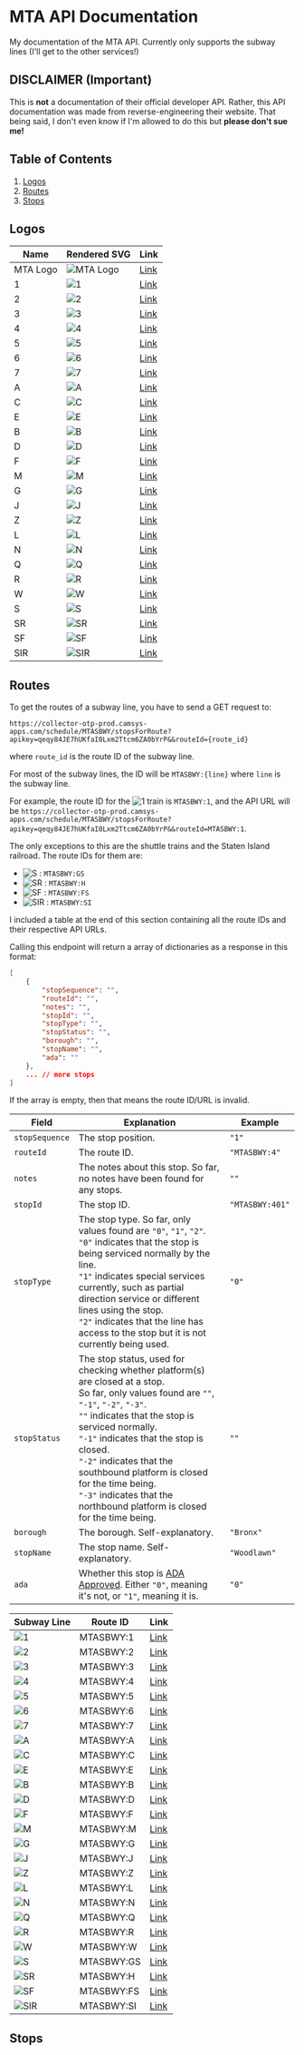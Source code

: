 # MTA API Documentation
My documentation of the MTA API. Currently only supports the subway lines (I'll get to the other services!)

## DISCLAIMER (Important)
This is **not** a documentation of their official developer API. Rather, this API documentation was made from reverse-engineering their website. That being said, I don't even know if I'm allowed to do this but **please don't sue me!**

## Table of Contents
1. [Logos](#logos)
2. [Routes](#routes)
3. [Stops](#stops)

## Logos
| Name     | Rendered SVG                                                                                       | Link                                                                                                         |
|----------|-----------------------------------------------------------------------------------------------------|--------------------------------------------------------------------------------------------------------------|
| MTA Logo | ![MTA Logo](https://new.mta.info/themes/custom/bootstrap_mta/favicon.ico)                           | [Link](https://new.mta.info/themes/custom/bootstrap_mta/favicon.ico)                                          |
| 1        | ![1](https://new.mta.info/themes/custom/bootstrap_mta/js/apps/f615303877866360408d22d028c7e1d2.svg) | [Link](https://new.mta.info/themes/custom/bootstrap_mta/js/apps/f615303877866360408d22d028c7e1d2.svg)         |
| 2        | ![2](https://new.mta.info/themes/custom/bootstrap_mta/js/apps/12b76417962028dc5dd46a5f7da4e257.svg) | [Link](https://new.mta.info/themes/custom/bootstrap_mta/js/apps/12b76417962028dc5dd46a5f7da4e257.svg)         |
| 3        | ![3](https://new.mta.info/themes/custom/bootstrap_mta/js/apps/a78ac9d7ebbb00594f70070c3867e8d5.svg) | [Link](https://new.mta.info/themes/custom/bootstrap_mta/js/apps/a78ac9d7ebbb00594f70070c3867e8d5.svg)         |
| 4        | ![4](https://new.mta.info/themes/custom/bootstrap_mta/js/apps/085719a34ab709a927f368bf0e764777.svg) | [Link](https://new.mta.info/themes/custom/bootstrap_mta/js/apps/085719a34ab709a927f368bf0e764777.svg)         |
| 5        | ![5](https://new.mta.info/themes/custom/bootstrap_mta/js/apps/b370f0e0c62c4b8f36b928178df6b4ae.svg) | [Link](https://new.mta.info/themes/custom/bootstrap_mta/js/apps/b370f0e0c62c4b8f36b928178df6b4ae.svg)         |
| 6        | ![6](https://new.mta.info/themes/custom/bootstrap_mta/js/apps/af9ae1b0bcfd30bc6c3626dae98074ef.svg) | [Link](https://new.mta.info/themes/custom/bootstrap_mta/js/apps/af9ae1b0bcfd30bc6c3626dae98074ef.svg)         |
| 7        | ![7](https://new.mta.info/themes/custom/bootstrap_mta/js/apps/903c05438d54ff7a5d0036a769f10bf6.svg) | [Link](https://new.mta.info/themes/custom/bootstrap_mta/js/apps/903c05438d54ff7a5d0036a769f10bf6.svg)         |
| A        | ![A](https://new.mta.info/themes/custom/bootstrap_mta/js/apps/9041d815e07d7dd93ebaa6bd466b6b67.svg) | [Link](https://new.mta.info/themes/custom/bootstrap_mta/js/apps/9041d815e07d7dd93ebaa6bd466b6b67.svg)         |
| C        | ![C](https://new.mta.info/themes/custom/bootstrap_mta/js/apps/ec805c7415caff62cc2641469574683c.svg) | [Link](https://new.mta.info/themes/custom/bootstrap_mta/js/apps/ec805c7415caff62cc2641469574683c.svg)         |
| E        | ![E](https://new.mta.info/themes/custom/bootstrap_mta/js/apps/5500549a75e2a20cfc18d6f87babfe40.svg) | [Link](https://new.mta.info/themes/custom/bootstrap_mta/js/apps/5500549a75e2a20cfc18d6f87babfe40.svg)         |
| B        | ![B](https://new.mta.info/themes/custom/bootstrap_mta/js/apps/9156f755686e8e6b2935f07a393b611a.svg) | [Link](https://new.mta.info/themes/custom/bootstrap_mta/js/apps/9156f755686e8e6b2935f07a393b611a.svg)         |
| D        | ![D](https://new.mta.info/themes/custom/bootstrap_mta/js/apps/84bc409ef98ce69f9d36e9b2556ab7cf.svg) | [Link](https://new.mta.info/themes/custom/bootstrap_mta/js/apps/84bc409ef98ce69f9d36e9b2556ab7cf.svg)         |
| F        | ![F](https://new.mta.info/themes/custom/bootstrap_mta/js/apps/5b35921d073d41d80deeb17cac90d7fd.svg) | [Link](https://new.mta.info/themes/custom/bootstrap_mta/js/apps/5b35921d073d41d80deeb17cac90d7fd.svg)         |
| M        | ![M](https://new.mta.info/themes/custom/bootstrap_mta/js/apps/0e9163c71c7f9397f7d3e36d51546849.svg) | [Link](https://new.mta.info/themes/custom/bootstrap_mta/js/apps/0e9163c71c7f9397f7d3e36d51546849.svg)         |
| G        | ![G](https://new.mta.info/themes/custom/bootstrap_mta/js/apps/8f8f3abaabc85122841fe5df41fbc344.svg) | [Link](https://new.mta.info/themes/custom/bootstrap_mta/js/apps/8f8f3abaabc85122841fe5df41fbc344.svg)         |
| J        | ![J](https://new.mta.info/themes/custom/bootstrap_mta/js/apps/bca69e5237ed3e7d0d78320261f99f2d.svg) | [Link](https://new.mta.info/themes/custom/bootstrap_mta/js/apps/bca69e5237ed3e7d0d78320261f99f2d.svg)         |
| Z        | ![Z](https://new.mta.info/themes/custom/bootstrap_mta/js/apps/3f0bb849f47ead835e0241104f337a6d.svg) | [Link](https://new.mta.info/themes/custom/bootstrap_mta/js/apps/3f0bb849f47ead835e0241104f337a6d.svg)         |
| L        | ![L](https://new.mta.info/themes/custom/bootstrap_mta/js/apps/8c1bfa6816b539fd63ca8f26e4dc8b65.svg) | [Link](https://new.mta.info/themes/custom/bootstrap_mta/js/apps/8c1bfa6816b539fd63ca8f26e4dc8b65.svg)         |
| N        | ![N](https://new.mta.info/themes/custom/bootstrap_mta/js/apps/4a1b0077917e37bf08502f6ec21b04c8.svg) | [Link](https://new.mta.info/themes/custom/bootstrap_mta/js/apps/4a1b0077917e37bf08502f6ec21b04c8.svg)         |
| Q        | ![Q](https://new.mta.info/themes/custom/bootstrap_mta/js/apps/b746451c38ae7d57f8a4d0b72b369328.svg) | [Link](https://new.mta.info/themes/custom/bootstrap_mta/js/apps/b746451c38ae7d57f8a4d0b72b369328.svg)         |
| R        | ![R](https://new.mta.info/themes/custom/bootstrap_mta/js/apps/9c6333dc2424c01e4740f5c3c56d362f.svg) | [Link](https://new.mta.info/themes/custom/bootstrap_mta/js/apps/9c6333dc2424c01e4740f5c3c56d362f.svg)         |
| W        | ![W](https://new.mta.info/themes/custom/bootstrap_mta/js/apps/566ed247e9487d43c1f1cc7e8ea5f456.svg) | [Link](https://new.mta.info/themes/custom/bootstrap_mta/js/apps/566ed247e9487d43c1f1cc7e8ea5f456.svg)         |
| S        | ![S](https://new.mta.info/themes/custom/bootstrap_mta/js/apps/da91e0c35571668af52eb6164a71f33e.svg) | [Link](https://new.mta.info/themes/custom/bootstrap_mta/js/apps/da91e0c35571668af52eb6164a71f33e.svg)         |
| SR       | ![SR](https://new.mta.info/themes/custom/bootstrap_mta/js/apps/ee2e30facb9a6c4b8bf0c43e531a36ab.svg) | [Link](https://new.mta.info/themes/custom/bootstrap_mta/js/apps/ee2e30facb9a6c4b8bf0c43e531a36ab.svg)         |
| SF       | ![SF](https://new.mta.info/themes/custom/bootstrap_mta/js/apps/c01e0840361272a0585e94a540d6755f.svg) | [Link](https://new.mta.info/themes/custom/bootstrap_mta/js/apps/c01e0840361272a0585e94a540d6755f.svg)         |
| SIR      | ![SIR](https://new.mta.info/themes/custom/bootstrap_mta/js/apps/ab18baf2d2d8ea7f1902ce1751d5fdf2.svg) | [Link](https://new.mta.info/themes/custom/bootstrap_mta/js/apps/ab18baf2d2d8ea7f1902ce1751d5fdf2.svg)         |

## Routes
To get the routes of a subway line, you have to send a GET request to:
```
https://collector-otp-prod.camsys-apps.com/schedule/MTASBWY/stopsForRoute?apikey=qeqy84JE7hUKfaI0Lxm2Ttcm6ZA0bYrP&&routeId={route_id}
```
where `route_id` is the route ID of the subway line.

For most of the subway lines, the ID will be `MTASBWY:{line}` where `line` is the subway line.

For example, the route ID for the ![1](https://new.mta.info/themes/custom/bootstrap_mta/js/apps/f615303877866360408d22d028c7e1d2.svg) train is `MTASBWY:1`, and the API URL will be `https://collector-otp-prod.camsys-apps.com/schedule/MTASBWY/stopsForRoute?apikey=qeqy84JE7hUKfaI0Lxm2Ttcm6ZA0bYrP&&routeId=MTASBWY:1`.

The only exceptions to this are the shuttle trains and the Staten Island railroad. The route IDs for them are:
- ![S](https://new.mta.info/themes/custom/bootstrap_mta/js/apps/da91e0c35571668af52eb6164a71f33e.svg) : `MTASBWY:GS`
- ![SR](https://new.mta.info/themes/custom/bootstrap_mta/js/apps/ee2e30facb9a6c4b8bf0c43e531a36ab.svg) : `MTASBWY:H`
- ![SF](https://new.mta.info/themes/custom/bootstrap_mta/js/apps/c01e0840361272a0585e94a540d6755f.svg) : `MTASBWY:FS`
- ![SIR](https://new.mta.info/themes/custom/bootstrap_mta/js/apps/ab18baf2d2d8ea7f1902ce1751d5fdf2.svg) : `MTASBWY:SI`

I included a table at the end of this section containing all the route IDs and their respective API URLs.

Calling this endpoint will return a array of dictionaries as a response in this format:
```json
[
    {
        "stopSequence": "",
        "routeId": "",
        "notes": "",
        "stopId": "",
        "stopType": "",
        "stopStatus": "",
        "borough": "",
        "stopName": "",
        "ada": ""
    },
    ... // more stops
]
```

If the array is empty, then that means the route ID/URL is invalid.

| Field         | Explanation                                                                                                                                                                                                                           | Example        |
|---------------|---------------------------------------------------------------------------------------------------------------------------------------------------------------------------------------------------------------------------------------|----------------|
| `stopSequence` | The stop position.                                                                                                                                                                                                                     | `"1"`          |
| `routeId`      | The route ID.                                                                                                                                                                                                                          | `"MTASBWY:4"`  |
| `notes`        | The notes about this stop. So far, no notes have been found for any stops.                                                                                                                                                             | `""`           |
| `stopId`       | The stop ID.                                                                                                                                                                                                                           | `"MTASBWY:401"` |
| `stopType`     | The stop type. So far, only values found are `"0"`, `"1"`, `"2"`. <br> `"0"` indicates that the stop is being serviced normally by the line. <br> `"1"` indicates special services currently, such as partial direction service or different lines using the stop. <br> `"2"` indicates that the line has access to the stop but it is not currently being used. | `"0"`          |
| `stopStatus`   | The stop status, used for checking whether platform(s) are closed at a stop. <br> So far, only values found are `""`, `"-1"`, `"-2"`, `"-3"`. <br> `""` indicates that the stop is serviced normally. <br> `"-1"` indicates that the stop is closed. <br> `"-2"` indicates that the southbound platform is closed for the time being. <br> `"-3"` indicates that the northbound platform is closed for the time being. | `""`           |
| `borough`      | The borough. Self-explanatory.                                                                                                                                                                                                        | `"Bronx"`      |
| `stopName`     | The stop name. Self-explanatory.                                                                                                                                                                                                      | `"Woodlawn"`   |
| `ada`          | Whether this stop is [ADA Approved](https://en.wikipedia.org/wiki/Americans_with_Disabilities_Act_of_1990). Either `"0"`, meaning it's not, or `"1"`, meaning it is.                                                                  | `"0"`          |

| Subway Line     | Route ID | Link                                                                                                                |
|-----------------|-----------|---------------------------------------------------------------------------------------------------------------------|
| ![1](https://new.mta.info/themes/custom/bootstrap_mta/js/apps/f615303877866360408d22d028c7e1d2.svg)  | MTASBWY:1 | [Link](https://collector-otp-prod.camsys-apps.com/schedule/MTASBWY/stopsForRoute?apikey=qeqy84JE7hUKfaI0Lxm2Ttcm6ZA0bYrP&&routeId=MTASBWY:1) |
| ![2](https://new.mta.info/themes/custom/bootstrap_mta/js/apps/12b76417962028dc5dd46a5f7da4e257.svg)  | MTASBWY:2 | [Link](https://collector-otp-prod.camsys-apps.com/schedule/MTASBWY/stopsForRoute?apikey=qeqy84JE7hUKfaI0Lxm2Ttcm6ZA0bYrP&&routeId=MTASBWY:2) |
| ![3](https://new.mta.info/themes/custom/bootstrap_mta/js/apps/a78ac9d7ebbb00594f70070c3867e8d5.svg)  | MTASBWY:3 | [Link](https://collector-otp-prod.camsys-apps.com/schedule/MTASBWY/stopsForRoute?apikey=qeqy84JE7hUKfaI0Lxm2Ttcm6ZA0bYrP&&routeId=MTASBWY:3) |
| ![4](https://new.mta.info/themes/custom/bootstrap_mta/js/apps/085719a34ab709a927f368bf0e764777.svg)  | MTASBWY:4 | [Link](https://collector-otp-prod.camsys-apps.com/schedule/MTASBWY/stopsForRoute?apikey=qeqy84JE7hUKfaI0Lxm2Ttcm6ZA0bYrP&&routeId=MTASBWY:4) |
| ![5](https://new.mta.info/themes/custom/bootstrap_mta/js/apps/b370f0e0c62c4b8f36b928178df6b4ae.svg)  | MTASBWY:5 | [Link](https://collector-otp-prod.camsys-apps.com/schedule/MTASBWY/stopsForRoute?apikey=qeqy84JE7hUKfaI0Lxm2Ttcm6ZA0bYrP&&routeId=MTASBWY:5) |
| ![6](https://new.mta.info/themes/custom/bootstrap_mta/js/apps/af9ae1b0bcfd30bc6c3626dae98074ef.svg)  | MTASBWY:6 | [Link](https://collector-otp-prod.camsys-apps.com/schedule/MTASBWY/stopsForRoute?apikey=qeqy84JE7hUKfaI0Lxm2Ttcm6ZA0bYrP&&routeId=MTASBWY:6) |
| ![7](https://new.mta.info/themes/custom/bootstrap_mta/js/apps/903c05438d54ff7a5d0036a769f10bf6.svg)  | MTASBWY:7 | [Link](https://collector-otp-prod.camsys-apps.com/schedule/MTASBWY/stopsForRoute?apikey=qeqy84JE7hUKfaI0Lxm2Ttcm6ZA0bYrP&&routeId=MTASBWY:7) |
| ![A](https://new.mta.info/themes/custom/bootstrap_mta/js/apps/9041d815e07d7dd93ebaa6bd466b6b67.svg)  | MTASBWY:A | [Link](https://collector-otp-prod.camsys-apps.com/schedule/MTASBWY/stopsForRoute?apikey=qeqy84JE7hUKfaI0Lxm2Ttcm6ZA0bYrP&&routeId=MTASBWY:A) |
| ![C](https://new.mta.info/themes/custom/bootstrap_mta/js/apps/ec805c7415caff62cc2641469574683c.svg)  | MTASBWY:C | [Link](https://collector-otp-prod.camsys-apps.com/schedule/MTASBWY/stopsForRoute?apikey=qeqy84JE7hUKfaI0Lxm2Ttcm6ZA0bYrP&&routeId=MTASBWY:C) |
| ![E](https://new.mta.info/themes/custom/bootstrap_mta/js/apps/5500549a75e2a20cfc18d6f87babfe40.svg)  | MTASBWY:E | [Link](https://collector-otp-prod.camsys-apps.com/schedule/MTASBWY/stopsForRoute?apikey=qeqy84JE7hUKfaI0Lxm2Ttcm6ZA0bYrP&&routeId=MTASBWY:E) |
| ![B](https://new.mta.info/themes/custom/bootstrap_mta/js/apps/9156f755686e8e6b2935f07a393b611a.svg)  | MTASBWY:B | [Link](https://collector-otp-prod.camsys-apps.com/schedule/MTASBWY/stopsForRoute?apikey=qeqy84JE7hUKfaI0Lxm2Ttcm6ZA0bYrP&&routeId=MTASBWY:B) |
| ![D](https://new.mta.info/themes/custom/bootstrap_mta/js/apps/84bc409ef98ce69f9d36e9b2556ab7cf.svg)  | MTASBWY:D | [Link](https://collector-otp-prod.camsys-apps.com/schedule/MTASBWY/stopsForRoute?apikey=qeqy84JE7hUKfaI0Lxm2Ttcm6ZA0bYrP&&routeId=MTASBWY:D) |
| ![F](https://new.mta.info/themes/custom/bootstrap_mta/js/apps/5b35921d073d41d80deeb17cac90d7fd.svg)  | MTASBWY:F | [Link](https://collector-otp-prod.camsys-apps.com/schedule/MTASBWY/stopsForRoute?apikey=qeqy84JE7hUKfaI0Lxm2Ttcm6ZA0bYrP&&routeId=MTASBWY:F) |
| ![M](https://new.mta.info/themes/custom/bootstrap_mta/js/apps/0e9163c71c7f9397f7d3e36d51546849.svg)  | MTASBWY:M | [Link](https://collector-otp-prod.camsys-apps.com/schedule/MTASBWY/stopsForRoute?apikey=qeqy84JE7hUKfaI0Lxm2Ttcm6ZA0bYrP&&routeId=MTASBWY:M) |
| ![G](https://new.mta.info/themes/custom/bootstrap_mta/js/apps/8f8f3abaabc85122841fe5df41fbc344.svg)  | MTASBWY:G | [Link](https://collector-otp-prod.camsys-apps.com/schedule/MTASBWY/stopsForRoute?apikey=qeqy84JE7hUKfaI0Lxm2Ttcm6ZA0bYrP&&routeId=MTASBWY:G) |
| ![J](https://new.mta.info/themes/custom/bootstrap_mta/js/apps/bca69e5237ed3e7d0d78320261f99f2d.svg)  | MTASBWY:J | [Link](https://collector-otp-prod.camsys-apps.com/schedule/MTASBWY/stopsForRoute?apikey=qeqy84JE7hUKfaI0Lxm2Ttcm6ZA0bYrP&&routeId=MTASBWY:J) |
| ![Z](https://new.mta.info/themes/custom/bootstrap_mta/js/apps/3f0bb849f47ead835e0241104f337a6d.svg)  | MTASBWY:Z | [Link](https://collector-otp-prod.camsys-apps.com/schedule/MTASBWY/stopsForRoute?apikey=qeqy84JE7hUKfaI0Lxm2Ttcm6ZA0bYrP&&routeId=MTASBWY:Z) |
| ![L](https://new.mta.info/themes/custom/bootstrap_mta/js/apps/8c1bfa6816b539fd63ca8f26e4dc8b65.svg)  | MTASBWY:L | [Link](https://collector-otp-prod.camsys-apps.com/schedule/MTASBWY/stopsForRoute?apikey=qeqy84JE7hUKfaI0Lxm2Ttcm6ZA0bYrP&&routeId=MTASBWY:L) |
| ![N](https://new.mta.info/themes/custom/bootstrap_mta/js/apps/4a1b0077917e37bf08502f6ec21b04c8.svg)  | MTASBWY:N | [Link](https://collector-otp-prod.camsys-apps.com/schedule/MTASBWY/stopsForRoute?apikey=qeqy84JE7hUKfaI0Lxm2Ttcm6ZA0bYrP&&routeId=MTASBWY:N) |
| ![Q](https://new.mta.info/themes/custom/bootstrap_mta/js/apps/b746451c38ae7d57f8a4d0b72b369328.svg)  | MTASBWY:Q | [Link](https://collector-otp-prod.camsys-apps.com/schedule/MTASBWY/stopsForRoute?apikey=qeqy84JE7hUKfaI0Lxm2Ttcm6ZA0bYrP&&routeId=MTASBWY:Q) |
| ![R](https://new.mta.info/themes/custom/bootstrap_mta/js/apps/9c6333dc2424c01e4740f5c3c56d362f.svg)  | MTASBWY:R | [Link](https://collector-otp-prod.camsys-apps.com/schedule/MTASBWY/stopsForRoute?apikey=qeqy84JE7hUKfaI0Lxm2Ttcm6ZA0bYrP&&routeId=MTASBWY:R) |
| ![W](https://new.mta.info/themes/custom/bootstrap_mta/js/apps/566ed247e9487d43c1f1cc7e8ea5f456.svg)  | MTASBWY:W | [Link](https://collector-otp-prod.camsys-apps.com/schedule/MTASBWY/stopsForRoute?apikey=qeqy84JE7hUKfaI0Lxm2Ttcm6ZA0bYrP&&routeId=MTASBWY:W) |
| ![S](https://new.mta.info/themes/custom/bootstrap_mta/js/apps/da91e0c35571668af52eb6164a71f33e.svg)  | MTASBWY:GS | [Link](https://collector-otp-prod.camsys-apps.com/schedule/MTASBWY/stopsForRoute?apikey=qeqy84JE7hUKfaI0Lxm2Ttcm6ZA0bYrP&&routeId=MTASBWY:GS) |
| ![SR](https://new.mta.info/themes/custom/bootstrap_mta/js/apps/ee2e30facb9a6c4b8bf0c43e531a36ab.svg)  | MTASBWY:H | [Link](https://collector-otp-prod.camsys-apps.com/schedule/MTASBWY/stopsForRoute?apikey=qeqy84JE7hUKfaI0Lxm2Ttcm6ZA0bYrP&&routeId=MTASBWY:H) |
| ![SF](https://new.mta.info/themes/custom/bootstrap_mta/js/apps/c01e0840361272a0585e94a540d6755f.svg)  | MTASBWY:FS | [Link](https://collector-otp-prod.camsys-apps.com/schedule/MTASBWY/stopsForRoute?apikey=qeqy84JE7hUKfaI0Lxm2Ttcm6ZA0bYrP&&routeId=MTASBWY:FS) |
| ![SIR](https://new.mta.info/themes/custom/bootstrap_mta/js/apps/ab18baf2d2d8ea7f1902ce1751d5fdf2.svg)  | MTASBWY:SI | [Link](https://collector-otp-prod.camsys-apps.com/schedule/MTASBWY/stopsForRoute?apikey=qeqy84JE7hUKfaI0Lxm2Ttcm6ZA0bYrP&&routeId=MTASBWY:SI) |

## Stops
